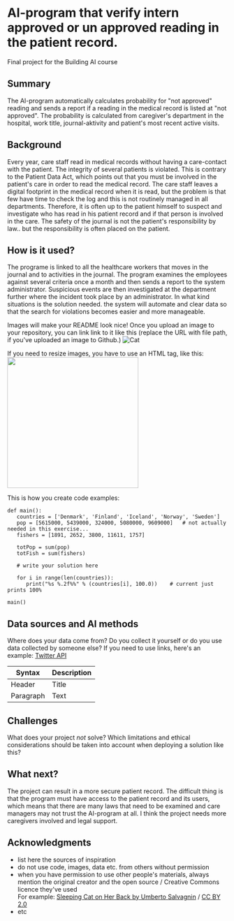 <!-- This is the markdown template for the final project of the Building AI course, 
created by Reaktor Innovations and University of Helsinki. 
Copy the template, paste it to your GitHub README and edit! -->

# AI-program that verify intern approved or un approved reading in the patient record.

Final project for the Building AI course

## Summary

The AI-program automatically calculates probability for "not approved" reading and sends a report if a reading in the medical record is listed at "not approved". 
The probability is calculated from caregiver's department in the hospital, work title, journal-aktivity and patient's most recent active visits.


## Background

Every year, care staff read in medical records without having a care-contact with the patient. The integrity of several patients is violated. This is contrary to the Patient Data Act, which points out that you must be involved in the patient's care in order to read the medical record. The care staff leaves a digital footprint in the medical record when it is read, but the problem is that few have time to check the log and this is not routinely managed in all departments. Therefore, it is often up to the patient himself to suspect and investigate who has read in his patient record and if that person is involved in the care. The safety of the journal is not the patient's responsibility by law.. but the responsibility is often placed on the patient.




## How is it used?

The programe is linked to all the healthcare workers that moves in the journal and to activities in the journal. The program examines the employees against several criteria once a month and then sends a report to the system administrator. Suspicious events are then investigated at the department further where the incident took place by an administrator.  In what kind situations is the solution needed. the system will automate and clear data so that the search for violations becomes easier and more manageable.

Images will make your README look nice!
Once you upload an image to your repository, you can link link to it like this (replace the URL with file path, if you've uploaded an image to Github.)
![Cat](https://upload.wikimedia.org/wikipedia/commons/5/5e/Sleeping_cat_on_her_back.jpg)

If you need to resize images, you have to use an HTML tag, like this:
<img src="https://upload.wikimedia.org/wikipedia/commons/5/5e/Sleeping_cat_on_her_back.jpg" width="300">

This is how you create code examples:
```
def main():
   countries = ['Denmark', 'Finland', 'Iceland', 'Norway', 'Sweden']
   pop = [5615000, 5439000, 324000, 5080000, 9609000]   # not actually needed in this exercise...
   fishers = [1891, 2652, 3800, 11611, 1757]

   totPop = sum(pop)
   totFish = sum(fishers)

   # write your solution here

   for i in range(len(countries)):
      print("%s %.2f%%" % (countries[i], 100.0))    # current just prints 100%

main()
```


## Data sources and AI methods
Where does your data come from? Do you collect it yourself or do you use data collected by someone else?
If you need to use links, here's an example:
[Twitter API](https://developer.twitter.com/en/docs)

| Syntax      | Description |
| ----------- | ----------- |
| Header      | Title       |
| Paragraph   | Text        |

## Challenges

What does your project _not_ solve? Which limitations and ethical considerations should be taken into account when deploying a solution like this?

## What next?

The project can result in a more secure patient record. The difficult thing is that the program must have access to the patient record and its users, which means that there are many laws that need to be examined and care managers may not trust the AI-program at all. I think the project needs more caregivers involved and legal support.  


## Acknowledgments

* list here the sources of inspiration 
* do not use code, images, data etc. from others without permission
* when you have permission to use other people's materials, always mention the original creator and the open source / Creative Commons licence they've used
  <br>For example: [Sleeping Cat on Her Back by Umberto Salvagnin](https://commons.wikimedia.org/wiki/File:Sleeping_cat_on_her_back.jpg#filelinks) / [CC BY 2.0](https://creativecommons.org/licenses/by/2.0)
* etc

